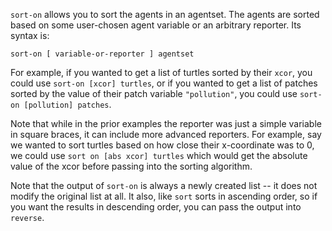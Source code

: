 `sort-on` allows you to sort the agents in an agentset. The agents are sorted based on some user-chosen agent variable or  an arbitrary reporter. Its syntax is:



``` sort-on [ variable-or-reporter ] agentset ```



For example, if you wanted to get a list of turtles sorted by their `xcor`, you could use `sort-on [xcor] turtles`, or if you wanted to get a list of patches sorted by the value of their patch variable `"pollution"`, you could use `sort-on [pollution] patches`.

Note that while in the prior examples the reporter was just a simple variable in square braces, it can include more advanced reporters. For example, say we wanted to sort turtles based on how close their x-coordinate was to 0, we could use `sort on [abs xcor] turtles` which would get the absolute value of the xcor before passing into the sorting algorithm. 

Note that the output of `sort-on` is always a newly created list -- it does not modify the original list at all. It also, like `sort` sorts in ascending order, so if you want the results in descending order, you can pass the output into `reverse`. 
